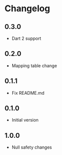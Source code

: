 # Changelog

## 0.3.0

- Dart 2 support

## 0.2.0

- Mapping table change

## 0.1.1

- Fix README.md

## 0.1.0

- Initial version

## 1.0.0

- Null safety changes

